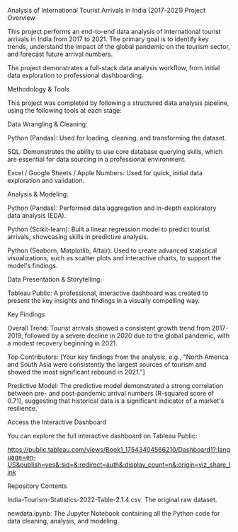 Analysis of International Tourist Arrivals in India (2017-2021)
Project Overview

This project performs an end-to-end data analysis of international tourist arrivals in India from 2017 to 2021. The primary goal is to identify key trends, understand the impact of the global pandemic on the tourism sector, and forecast future arrival numbers.

The project demonstrates a full-stack data analysis workflow, from initial data exploration to professional dashboarding.

Methodology & Tools

This project was completed by following a structured data analysis pipeline, using the following tools at each stage:

Data Wrangling & Cleaning:

Python (Pandas): Used for loading, cleaning, and transforming the dataset.

SQL: Demonstrates the ability to use core database querying skills, which are essential for data sourcing in a professional environment.

Excel / Google Sheets / Apple Numbers: Used for quick, initial data exploration and validation.

Analysis & Modeling:

Python (Pandas): Performed data aggregation and in-depth exploratory data analysis (EDA).

Python (Scikit-learn): Built a linear regression model to predict tourist arrivals, showcasing skills in predictive analysis.

Python (Seaborn, Matplotlib, Altair): Used to create advanced statistical visualizations, such as scatter plots and interactive charts, to support the model's findings.

Data Presentation & Storytelling:

Tableau Public: A professional, interactive dashboard was created to present the key insights and findings in a visually compelling way.

Key Findings

Overall Trend: Tourist arrivals showed a consistent growth trend from 2017-2019, followed by a severe decline in 2020 due to the global pandemic, with a modest recovery beginning in 2021.

Top Contributors: [Your key findings from the analysis, e.g., "North America and South Asia were consistently the largest sources of tourism and showed the most significant rebound in 2021."]

Predictive Model: The predictive model demonstrated a strong correlation between pre- and post-pandemic arrival numbers (R-squared score of 0.71), suggesting that historical data is a significant indicator of a market's resilience.

Access the Interactive Dashboard

You can explore the full interactive dashboard on Tableau Public:

https://public.tableau.com/views/Book1_17543404566210/Dashboard1?:language=en-US&publish=yes&:sid=&:redirect=auth&:display_count=n&:origin=viz_share_link

Repository Contents

India-Tourism-Statistics-2022-Table-2.1.4.csv: The original raw dataset.

newdata.ipynb: The Jupyter Notebook containing all the Python code for data cleaning, analysis, and modeling.
